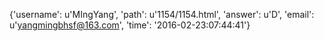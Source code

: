 {'username': u'MIngYang', 'path': u'1154/1154.html', 'answer': u'D', 'email': u'yangmingbhsf@163.com', 'time': '2016-02-23:07:44:41'}
